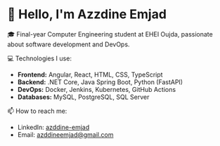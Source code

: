 # 👋 Hello, I'm Azzdine Emjad  
🎓 Final-year Computer Engineering student at EHEI Oujda, passionate about software development and DevOps.  

💻 Technologies I use:  
- **Frontend:** Angular, React, HTML, CSS, TypeScript  
- **Backend:** .NET Core, Java Spring Boot, Python (FastAPI)  
- **DevOps:** Docker, Jenkins, Kubernetes, GitHub Actions  
- **Databases:** MySQL, PostgreSQL, SQL Server  

📫 How to reach me:  
- LinkedIn: [azddine-emjad](https://www.linkedin.com/in/azddine-emjad)  
- Email: azddineemjad@gmail.com  
